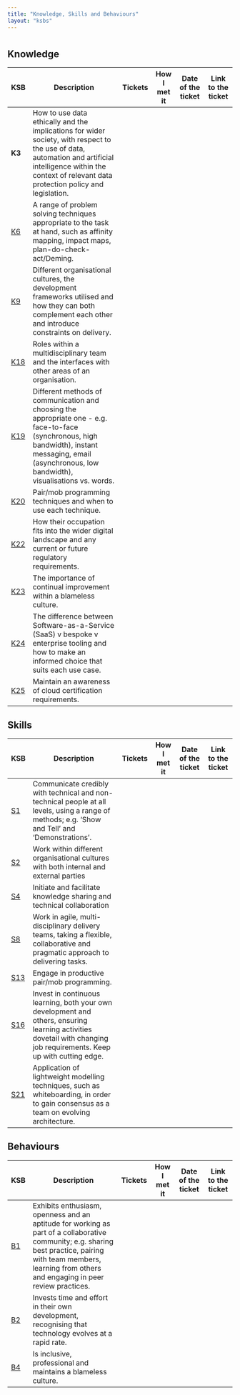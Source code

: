 ```yaml
---
title: "Knowledge, Skills and Behaviours"
layout: "ksbs"
---
```

#

## Knowledge

| KSB | Description| Tickets | How I met it | Date of the ticket | Link to the ticket |
| - | - | - | - | - | - |
| **K3**| How to use data ethically and the implications for wider society, with respect to the use of data, automation and artificial intelligence within the context of relevant data protection policy and legislation. |
| [K6](../tags/k6) | A range of problem solving techniques appropriate to the task at hand, such as affinity mapping, impact maps, plan-do-check-act/Deming. |
| [K9](../tags/k9) | Different organisational cultures, the development frameworks utilised and how they can both complement each other and introduce constraints on delivery. |
| [K18](../tags/k18) | Roles within a multidisciplinary team and the interfaces with other areas of an organisation. |
| [K19](../tags/k19) | Different methods of communication and choosing the appropriate one - e.g. face-to-face (synchronous, high bandwidth), instant messaging, email (asynchronous, low bandwidth), visualisations vs. words. |
| [K20](../tags/k20) | Pair/mob programming techniques and when to use each technique. |
| [K22](../tags/k22) | How their occupation fits into the wider digital landscape and any current or future regulatory requirements. |
| [K23](../tags/k23) | The importance of continual improvement within a blameless culture. |
| [K24](../tags/k24) | The difference between Software-as-a-Service (SaaS) v bespoke v enterprise tooling and how to make an informed choice that suits each use case. |
| [K25](../tags/k25) | Maintain an awareness of cloud certification requirements. |

## Skills

| KSB | Description| Tickets | How I met it | Date of the ticket | Link to the ticket |
| - | - | - | - | - | - |
| [S1](../tags/s1) | Communicate credibly with technical and non-technical people at all levels, using a range of methods; e.g. ‘Show and Tell’ and ‘Demonstrations’. |
| [S2](../tags/s2) | Work within different organisational cultures with both internal and external parties |
| [S4](../tags/s4) | Initiate and facilitate knowledge sharing and technical collaboration |
| [S8](../tags/s8) | Work in agile, multi-disciplinary delivery teams, taking a flexible, collaborative and pragmatic approach to delivering tasks. |
| [S13](../tags/s13) | Engage in productive pair/mob programming. |
| [S16](../tags/s16) | Invest in continuous learning, both your own development and others, ensuring learning activities dovetail with changing job requirements. Keep up with cutting edge. |
| [S21](../tags/s21) | Application of lightweight modelling techniques, such as whiteboarding, in order to gain consensus as a team on evolving architecture. |

## Behaviours

| KSB | Description| Tickets | How I met it | Date of the ticket | Link to the ticket |
| - | - | - | - | - | - |
| [B1](../tags/b1) | Exhibits enthusiasm, openness and an aptitude for working as part of a collaborative community; e.g. sharing best practice, pairing with team members, learning from others and engaging in peer review practices. |
| [B2](../tags/b2) | Invests time and effort in their own development, recognising that technology evolves at a rapid rate. |
| [B4](../tags/b4) | Is inclusive, professional and maintains a blameless culture. |
